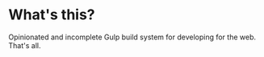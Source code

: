What's this?
============

Opinionated and incomplete Gulp build system for developing for the web.
That's all.
